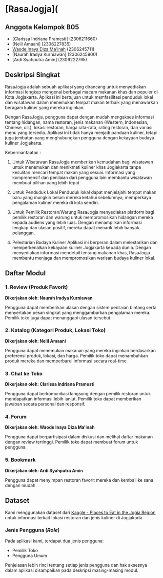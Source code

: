 # [RasaJogja](

## Anggota Kelompok B05
- [Clarissa Indriana Pramesti] (2306211660)
- [Nelil Amaani] (2306227835)
- [Waode Inaya Diza Ma'inah](https://github.com/inayadiza) (2306245711)
- [Naurah Iradya Kurniawan] (2306245900)
- [Ardi Syahputra Amin] (2306222765)

## Deskripsi Singkat
RasaJogja adalah sebuah aplikasi yang dirancang untuk menyediakan informasi lengkap mengenai berbagai macam makanan khas dan populer di Kota Jogjakarta. Aplikasi ini bertujuan untuk memfasilitasi penduduk lokal dan wisatawan dalam menemukan tempat makan terbaik yang menawarkan beragam kuliner yang mereka inginkan. 

Dengan RasaJogja, pengguna dapat dengan mudah mengakses informasi tentang hidangan, nama restoran, jenis makanan (Western, Indonesian, Chinese, dll.), lokasi restoran, harga rata-rata, rating restoran, dan variasi menu yang tersedia. Aplikasi ini tidak hanya menjadi panduan kuliner, tetapi juga jembatan yang menghubungkan pengguna dengan kekayaan budaya kuliner Jogjakarta.

Kebermanfaatan : 
1. Untuk Wisatawan
RasaJogja memberikan kemudahan bagi wisatawan untuk menemukan dan menikmati kuliner khas Jogjakarta tanpa kesulitan mencari tempat makan yang sesuai. Informasi yang komprehensif dan penilaian dari pengguna lain membantu wisatawan membuat pilihan yang lebih tepat.

2. Untuk Penduduk Lokal
Penduduk lokal dapat menjelajahi tempat makan baru yang mungkin belum mereka ketahui sebelumnya, memperkaya pengalaman kuliner mereka di kota sendiri.

3. Untuk Pemilik Restoran/Warung
RasaJogja menyediakan platform bagi pemilik restoran dan warung untuk mempromosikan hidangan mereka kepada audiens yang lebih luas. Dengan menampilkan informasi lengkap dan ulasan positif, mereka dapat menarik lebih banyak pelanggan.

4. Pelestarian Budaya Kuliner
Aplikasi ini berperan dalam melestarikan dan memperkenalkan kekayaan kuliner Jogjakarta kepada dunia. Dengan menyediakan informasi mendetail tentang makanan khas, RasaJogja membantu menjaga dan mempromosikan warisan budaya kuliner lokal.

## Daftar Modul

### 1. Review (Produk Favorit)
**Dikerjakan oleh: Naurah Iradya Kurniawan**

Pengguna dapat memberikan ulasan dengan sistem penilaian bintang serta menyertakan pesan singkat yang menggambarkan pengalaman mereka. Pemilik toko juga dapat menanggapi ulasan tersebut.

### 2. Katalog (Kategori Produk, Lokasi Toko)
**Dikerjakan oleh: Nelil Amaani**

Pengguna dapat menemukan makanan yang mereka inginkan berdasarkan preferensi produk, lokasi, dan harga. Pemilik toko dapat menambahkan produk mereka dan memperbarui informasi secara real-time.

### 3. Chat ke Toko
**Dikerjakan oleh: Clarissa Indriana Pramesti**

Pengguna dapat berkomunikasi langsung dengan pemilik restoran untuk mendapatkan informasi lebih lanjut. Pemilik toko dapat memberikan jawaban secara personal dan responsif.

### 4. Forum
**Dikerjakan oleh: Waode Inaya Diza Ma'inah**

Pengguna dapat berpartisipasi dalam diskusi dan melihat daftar makanan dengan review tertinggi. Pemilik toko dapat membuat forum untuk pengguna.

### 5. Bookmark
**Dikerjakan oleh: Ardi Syahputra Amin**

Pengguna dapat menyimpan restoran favorit mereka dan kembali ke sana dengan mudah.

## Dataset
Kami menggunakan dataset dari [Kaggle - Places to Eat in the Jogja Region](https://www.kaggle.com/datasets/yudhaislamisulistya/places-to-eat-in-the-jogja-region) untuk informasi terkait lokasi restoran dan jenis kuliner di Jogjakarta.

### Jenis Pengguna (_Role_)

Pada aplikasi kami, terdapat dua jenis pengguna:

- Pemilik Toko
- Pengguna Umum

Penjelasan lebih rinci tentang setiap jenis pengguna dan hak aksesnya dalam aplikasi disampaikan pada deskripsi masing-masing modul.
